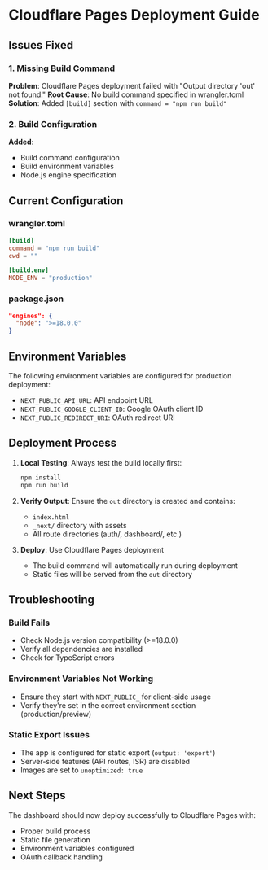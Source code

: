 # Cloudflare Pages Deployment Guide

## Issues Fixed

### 1. Missing Build Command
**Problem**: Cloudflare Pages deployment failed with "Output directory 'out' not found."
**Root Cause**: No build command specified in wrangler.toml
**Solution**: Added `[build]` section with `command = "npm run build"`

### 2. Build Configuration
**Added**: 
- Build command configuration
- Build environment variables
- Node.js engine specification

## Current Configuration

### wrangler.toml
```toml
[build]
command = "npm run build"
cwd = ""

[build.env]
NODE_ENV = "production"
```

### package.json
```json
"engines": {
  "node": ">=18.0.0"
}
```

## Environment Variables

The following environment variables are configured for production deployment:

- `NEXT_PUBLIC_API_URL`: API endpoint URL
- `NEXT_PUBLIC_GOOGLE_CLIENT_ID`: Google OAuth client ID
- `NEXT_PUBLIC_REDIRECT_URI`: OAuth redirect URI

## Deployment Process

1. **Local Testing**: Always test the build locally first:
   ```bash
   npm install
   npm run build
   ```

2. **Verify Output**: Ensure the `out` directory is created and contains:
   - `index.html`
   - `_next/` directory with assets
   - All route directories (auth/, dashboard/, etc.)

3. **Deploy**: Use Cloudflare Pages deployment
   - The build command will automatically run during deployment
   - Static files will be served from the `out` directory

## Troubleshooting

### Build Fails
- Check Node.js version compatibility (>=18.0.0)
- Verify all dependencies are installed
- Check for TypeScript errors

### Environment Variables Not Working
- Ensure they start with `NEXT_PUBLIC_` for client-side usage
- Verify they're set in the correct environment section (production/preview)

### Static Export Issues
- The app is configured for static export (`output: 'export'`)
- Server-side features (API routes, ISR) are disabled
- Images are set to `unoptimized: true`

## Next Steps

The dashboard should now deploy successfully to Cloudflare Pages with:
- Proper build process
- Static file generation
- Environment variables configured
- OAuth callback handling
